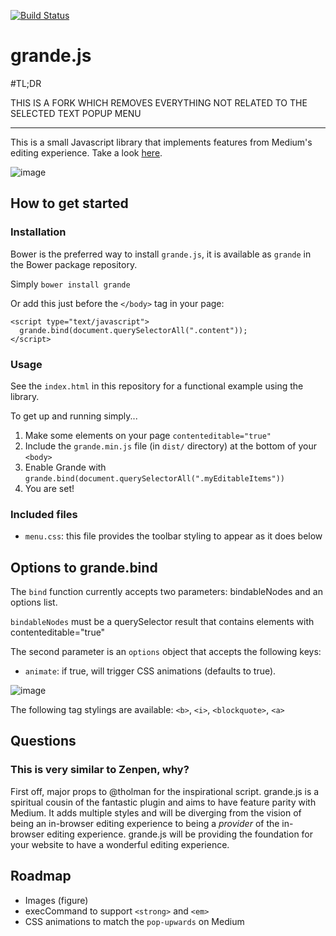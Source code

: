 [![Build Status](https://travis-ci.org/mduvall/grande.js.png)](https://travis-ci.org/mduvall/grande.js)

grande.js
=========

#TL;DR

THIS IS A FORK WHICH REMOVES EVERYTHING NOT RELATED TO THE SELECTED TEXT POPUP MENU

------------------

This is a small Javascript library that implements features from Medium's editing experience. Take a look [here](http://mattduvall.com/grande.js/).

![image](http://f.cl.ly/items/0G280f2t1s123H3k3O2z/Screen%20Shot%202013-08-31%20at%203.08.44%20PM.png)

How to get started
------------------

### Installation
Bower is the preferred way to install `grande.js`, it is available as `grande` in the Bower package repository.

Simply `bower install grande`

Or add this just before the `</body>` tag in your page:
```
<script type="text/javascript">
  grande.bind(document.querySelectorAll(".content"));
</script>
```

### Usage

See the `index.html` in this repository for a functional example using the library.

To get up and running simply...

1. Make some elements on your page `contenteditable="true"`
2. Include the `grande.min.js` file (in `dist/` directory) at the bottom of your `<body>`
3. Enable Grande with `grande.bind(document.querySelectorAll(".myEditableItems"))`
4. You are set!

### Included files

- `menu.css`: this file provides the toolbar styling to appear as it does below

## Options to grande.bind

The `bind` function currently accepts two parameters: bindableNodes and an options list.

`bindableNodes` must be a querySelector result that contains elements with contenteditable="true"

The second parameter is an `options` object that accepts the following keys:

- `animate`: if true, will trigger CSS animations (defaults to true).

![image](http://f.cl.ly/items/0O1M1R1g2w1P213C0S3Z/Screen%20Shot%202013-08-21%20at%2011.53.55%20PM.png)

The following tag stylings are available: `<b>`, `<i>`, `<blockquote>`, `<a>`

Questions
---------
### This is very similar to Zenpen, why?
First off, major props to @tholman for the inspirational script. grande.js is a spiritual cousin of the fantastic plugin and aims to have feature parity with Medium. It adds multiple styles and will be diverging from the vision of being an in-browser editing experience to being a *provider* of the in-browser editing experience. grande.js will be providing the foundation for your website to have a wonderful editing experience.

Roadmap
-------
- Images (figure)
- execCommand to support `<strong>` and `<em>`
- CSS animations to match the `pop-upwards` on Medium
